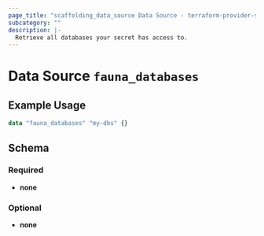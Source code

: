 ```yaml
---
page_title: "scaffolding_data_source Data Source - terraform-provider-scaffolding"
subcategory: ""
description: |-
  Retrieve all databases your secret has access to.
---
```


# Data Source `fauna_databases`



## Example Usage

```terraform
data "fauna_databases" "my-dbs" {}
```

## Schema

### Required

- **none** 

### Optional

- **none** 



